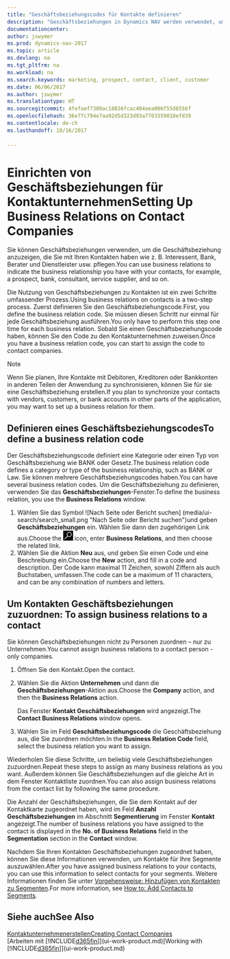 ```yaml
---
title: "Geschäftsbeziehungscodes für Kontakte definieren"
description: "Geschäftsbeziehungen in Dynamics NAV werden verwendet, um das Marketing zu erleichtern und um die Geschäftsbeziehung anzuzeigen, die Sie mit Ihren Interessenten, Kunden und Debitoren haben, wie z. B. Bank oder Dienstleister."
documentationcenter: 
author: jswymer
ms.prod: dynamics-nav-2017
ms.topic: article
ms.devlang: na
ms.tgt_pltfrm: na
ms.workload: na
ms.search.keywords: marketing, prospect, contact, client, customer
ms.date: 06/06/2017
ms.author: jswymer
ms.translationtype: HT
ms.sourcegitcommit: 4fefaef7380ac10836fcac404eea006f55d8556f
ms.openlocfilehash: 36e77c794e7aa92d5d323d93a7703359018efd39
ms.contentlocale: de-ch
ms.lasthandoff: 10/16/2017

---
```

# <a name="setting-up-business-relations-on-contact-companies"></a><span data-ttu-id="26587-103">Einrichten von Geschäftsbeziehungen für Kontaktunternehmen</span><span class="sxs-lookup"><span data-stu-id="26587-103">Setting Up Business Relations on Contact Companies</span></span>
<span data-ttu-id="26587-104">Sie können Geschäftsbeziehungen verwenden, um die Geschäftsbeziehung anzuzeigen, die Sie mit Ihren Kontakten haben wie z. B. Interessent, Bank, Berater und Dienstleister usw. pflegen.</span><span class="sxs-lookup"><span data-stu-id="26587-104">You can use business relations to indicate the business relationship you have with your contacts, for example, a prospect, bank, consultant, service supplier, and so on.</span></span>

<span data-ttu-id="26587-105">Die Nutzung von Geschäftsbeziehungen zu Kontakten ist ein zwei Schritte umfassender Prozess.</span><span class="sxs-lookup"><span data-stu-id="26587-105">Using business relations on contacts is a two-step process.</span></span> <span data-ttu-id="26587-106">Zuerst definieren Sie den Geschäftsbeziehungscode.</span><span class="sxs-lookup"><span data-stu-id="26587-106">First, you define the business relation code.</span></span> <span data-ttu-id="26587-107">Sie müssen diesen Schritt nur einmal für jede Geschäftsbeziehung ausführen.</span><span class="sxs-lookup"><span data-stu-id="26587-107">You only have to perform this step one time for each business relation.</span></span> <span data-ttu-id="26587-108">Sobald Sie einen Geschäftsbeziehungscode haben, können Sie den Code zu den Kontaktunternehmen zuweisen.</span><span class="sxs-lookup"><span data-stu-id="26587-108">Once you have a business relation code, you can start to assign the code to contact companies.</span></span>

> [!NOTE]  
>   <span data-ttu-id="26587-109">Wenn Sie planen, Ihre Kontakte mit Debitoren, Kreditoren oder Bankkonten in anderen Teilen der Anwendung zu synchronisieren, können Sie für sie eine Geschäftsbeziehung erstellen.</span><span class="sxs-lookup"><span data-stu-id="26587-109">If you plan to synchronize your contacts with vendors, customers, or bank accounts in other parts of the application, you may want to set up a business relation for them.</span></span>

## <a name="to-define-a-business-relation-code"></a><span data-ttu-id="26587-110">Definieren eines Geschäftsbeziehungscodes</span><span class="sxs-lookup"><span data-stu-id="26587-110">To define a business relation code</span></span>
<span data-ttu-id="26587-111">Der Geschäftsbeziehungscode definiert eine Kategorie oder einen Typ von Geschäftsbeziehung wie BANK oder Gesetz.</span><span class="sxs-lookup"><span data-stu-id="26587-111">The business relation code defines a category or type of the business relationship, such as BANK or Law.</span></span> <span data-ttu-id="26587-112">Sie können mehrere Geschäftsbeziehungscodes haben.</span><span class="sxs-lookup"><span data-stu-id="26587-112">You can have several business relation codes.</span></span> <span data-ttu-id="26587-113">Um die Geschäftsbeziehung zu definieren, verwenden Sie das **Geschäftsbeziehungen**-Fenster.</span><span class="sxs-lookup"><span data-stu-id="26587-113">To define the business relation, you use the **Business Relations** window.</span></span>

1. <span data-ttu-id="26587-114">Wählen Sie das Symbol ![Nach Seite oder Bericht suchen] (media/ui-search/search_small.png "Nach Seite oder Bericht suchen")und geben **Geschäftsbeziehungen** ein. Wählen Sie dann den zugehörigen Link aus.</span><span class="sxs-lookup"><span data-stu-id="26587-114">Choose the ![Search for Page or Report](media/ui-search/search_small.png "Search for Page or Report icon") icon, enter **Business Relations**, and then choose the related link.</span></span>
2. <span data-ttu-id="26587-115">Wählen Sie die Aktion **Neu** aus, und geben Sie einen Code und eine Beschreibung ein.</span><span class="sxs-lookup"><span data-stu-id="26587-115">Choose the **New** action, and fill in a code and description.</span></span> <span data-ttu-id="26587-116">Der Code kann maximal 11 Zeichen, sowohl Ziffern als auch Buchstaben, umfassen.</span><span class="sxs-lookup"><span data-stu-id="26587-116">The code can be a maximum of 11 characters, and can be any combination of numbers and letters.</span></span>

## <span data-ttu-id="26587-117"><a name="AssignBusRelContact">Um Kontakten Geschäftsbeziehungen zuzuordnen:</a></span><span class="sxs-lookup"><span data-stu-id="26587-117"><a name="AssignBusRelContact"></a> To assign business relations to a contact</span></span>
<span data-ttu-id="26587-118">Sie können Geschäftsbeziehungen nicht zu Personen zuordnen – nur zu Unternehmen.</span><span class="sxs-lookup"><span data-stu-id="26587-118">You cannot assign business relations to a contact person - only companies.</span></span>

1. <span data-ttu-id="26587-119">Öffnen Sie den Kontakt.</span><span class="sxs-lookup"><span data-stu-id="26587-119">Open the contact.</span></span>
2. <span data-ttu-id="26587-120">Wählen Sie die Aktion **Unternehmen** und dann die **Geschäftsbeziehungen**-Aktion aus.</span><span class="sxs-lookup"><span data-stu-id="26587-120">Choose the **Company** action, and then the **Business Relations** action.</span></span>

    <span data-ttu-id="26587-121">Das Fenster **Kontakt Geschäftsbeziehungen** wird angezeigt.</span><span class="sxs-lookup"><span data-stu-id="26587-121">The **Contact Business Relations** window opens.</span></span>
3. <span data-ttu-id="26587-122">Wählen Sie im Feld **Geschäftsbeziehungscode** die Geschäftsbeziehung aus, die Sie zuordnen möchten.</span><span class="sxs-lookup"><span data-stu-id="26587-122">In the **Business Relation Code** field, select the business relation you want to assign.</span></span>

<span data-ttu-id="26587-123">Wiederholen Sie diese Schritte, um beliebig viele Geschäftsbeziehungen zuzuordnen.</span><span class="sxs-lookup"><span data-stu-id="26587-123">Repeat these steps to assign as many business relations as you want.</span></span> <span data-ttu-id="26587-124">Außerdem können Sie Geschäftsbeziehungen auf die gleiche Art in dem Fenster Kontaktliste zuordnen.</span><span class="sxs-lookup"><span data-stu-id="26587-124">You can also assign business relations from the contact list by following the same procedure.</span></span>

<span data-ttu-id="26587-125">Die Anzahl der Geschäftsbeziehungen, die Sie dem Kontakt auf der Kontaktkarte zugeordnet haben, wird im Feld **Anzahl Geschäftsbeziehungen** im Abschnitt **Segmentierung** im Fenster **Kontakt** angezeigt.</span><span class="sxs-lookup"><span data-stu-id="26587-125">The number of business relations you have assigned to the contact is displayed in the **No. of Business Relations** field in the **Segmentation** section in the **Contact** window.</span></span>

<span data-ttu-id="26587-126">Nachdem Sie Ihren Kontakten Geschäftsbeziehungen zugeordnet haben, können Sie diese Informationen verwenden, um Kontakte für Ihre Segmente auszuwählen.</span><span class="sxs-lookup"><span data-stu-id="26587-126">After you have assigned business relations to your contacts, you can use this information to select contacts for your segments.</span></span> <span data-ttu-id="26587-127">Weitere Informationen finden Sie unter [Vorgehensweise: Hinzufügen von Kontakten zu Segmenten](marketing-add-contact-segment.md).</span><span class="sxs-lookup"><span data-stu-id="26587-127">For more information, see [How to: Add Contacts to Segments](marketing-add-contact-segment.md).</span></span>

## <a name="see-also"></a><span data-ttu-id="26587-128">Siehe auch</span><span class="sxs-lookup"><span data-stu-id="26587-128">See Also</span></span>
[<span data-ttu-id="26587-129">Kontaktunternehmenerstellen</span><span class="sxs-lookup"><span data-stu-id="26587-129">Creating Contact Companies</span></span>](marketing-create-contact-companies.md)  
<span data-ttu-id="26587-130">[Arbeiten mit [!INCLUDE[d365fin](includes/d365fin_md.md)]](ui-work-product.md)</span><span class="sxs-lookup"><span data-stu-id="26587-130">[Working with [!INCLUDE[d365fin](includes/d365fin_md.md)]](ui-work-product.md)</span></span>

